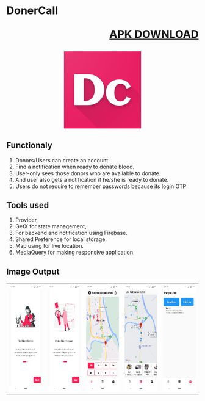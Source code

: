 # DonerCall <p align=right><a href="https://drive.google.com/file/d/1d7vkoEoFE_i62bKVJXWojWAF-XlGTuN2/view?usp=drive_link" target="_blank">APK DOWNLOAD</a></p>

<p align=center>
    <img src="assets/louncher_icon/icon.png" width="40%" height="40%">
</p>

## Functionaly

1. Donors/Users can create an account
2. Find a notification when ready to donate blood.
3. User-only sees those donors who are available to donate.
4. And user also gets a notification if he/she is ready to donate.
5. Users do not require to remember passwords because its login OTP

## Tools used

1. Provider,
2. GetX for state management,
3. For backend and notification using Firebase.
4. Shared Preference for local storage.
5. Map using for live location.
6. MediaQuery for making responsive application

## Image Output

<table>
  <tr width="200" height="280">
    <th> <img src="another_assets/output/p1.png" width="200" height="280"></th>
    <th><img src="another_assets/output/p2.png" width="200" height="280"></th>
    <th> <img src="another_assets/output/p3.png" width="200" height="280"></th>
    <th> <img src="another_assets/output/p4.png" width="200" height="280"></th>
    <th> <img src="another_assets/output/p5.png" width="200" height="280"></th>  
  </tr>
</table>
